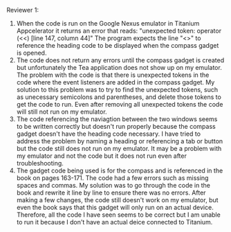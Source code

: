 Reviewer 1:

1. When the code is run on the Google Nexus emulator in Titanium Appcelerator it returns an error that reads: "unexpected token: operator (<<) [line 147, column 44]" The program expects the line "<<your code to be called>>" to reference the heading code to be displayed when the compass gadget is opened.
2. The code does not return any errors until the compass gadget is created but unfortunately the Tea application does not show up on my emulator. The problem with the code is that there is unexpected tokens in the code where the event listeners are added in the compass gadget. My solution to this problem was to try to find the unexpected tokens, such as unecessary semicolons and parentheses, and delete those tokens to get the code to run. Even after removing all unexpected tokens the code will still not run on my emulator.
3. The code referencing the naviagtion between the two windows seems to be written correctly but doesn't run properly because the compass gadget doesn't have the heading code necessary. I have tried to address the problem by naming a heading or referencing a tab or button but the code still does not run on my emulator. It may be a problem with my emulator and not the code but it does not run even after troubleshooting.
4. The gadget code being used is for the compass and is referenced in the book on pages 163-171. The code had a few errors such as missing spaces and commas. My solution was to go through the code in the book and rewrite it line by line to ensure there was no errors. After making a few changes, the code still doesn't work on my emulator, but even the book says that this gadget will only run on an actual device. Therefore, all the code I have seen seems to be correct but I am unable to run it because I don't have an actual deice connected to Titanium.
